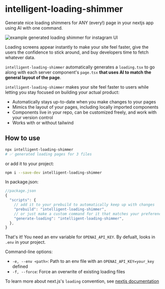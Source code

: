 # intelligent-loading-shimmer
Generate nice loading shimmers for ANY (every!) page in your nextjs app using AI with one command.

![example generated loading shimmer for instagram UI](https://github.com/jrfrantz/intelligent-loading-shimmer/blob/main/post-shimmer.gif?raw=true)

Loading screens appear instantly to make your site feel faster, give the users the confidence to stick around, and buy developers time to fetch whatever data.

`intelligent-loading-shimmer` automatically generates a `loading.tsx` to go along with each server component's `page.tsx` **that uses AI to match the general layout of the page**.

`intelligent-loading-shimmer` makes your site feel faster to users while letting you stay focused on building your actual product:
- Automatically stays up-to-date when you make changes to your pages
- Mimics the layout of your pages, including locally imported components
- Components live in your repo, can be customized freely, and work with your version control
- Works with or without tailwind

## How to use
```bash
npx intelligent-loading-shimmer
# ✅ generated loading pages for 3 files
```
or add it to your project:
```bash
npm i --save-dev intelligent-loading-shimmer
```
In package.json:
```js
//package.json
{
  "scripts": {
    // add it to your prebuild to automatically keep up with changes
    "prebuild": "intelligent-loading-shimmer",
    // or just make a custom command for it that matches your preferences
    "generate-loading": "intelligent-loading-shimmer",
  },
}
```
That's it! You need an env variable for `OPENAI_API_KEY`. By defualt, looks in `.env` in your project.

Command-line options:
- `-e, --env <path>`: Path to an env file with an `OPENAI_API_KEY=your_key` defined
- `-f, --force`: Force an overwrite of existing loading files

To learn more about next.js's `loading` convention, see [nextjs documentation](https://nextjs.org/docs/app/building-your-application/routing/loading-ui-and-streaming)
